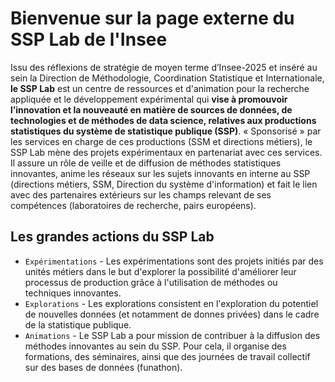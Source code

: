 # Bienvenue sur la page externe du SSP Lab de l'Insee

Issu des réflexions de stratégie de moyen terme d’Insee-2025 et inséré au sein la Direction de Méthodologie, Coordination Statistique et Internationale, <b>le SSP Lab</b> est un centre de ressources et d'animation pour la recherche appliquée et le développement expérimental qui <b>vise à promouvoir l’innovation et la nouveauté en matière de sources de données, de technologies et de méthodes de data science, relatives aux productions statistiques du système de statistique publique (SSP)</b>. « Sponsorisé » par les services en charge de ces productions (SSM et directions métiers), le SSP Lab mène des projets expérimentaux en partenariat avec ces services. Il assure un rôle de veille et de diffusion de méthodes statistiques innovantes, anime les réseaux sur les sujets innovants en interne au SSP (directions métiers, SSM, Direction du système d'information) et fait le lien avec des partenaires extérieurs sur les champs relevant de ses compétences (laboratoires de recherche, pairs européens).

## Les grandes actions du SSP Lab

* `Expérimentations` - Les expérimentations sont des projets initiés par des unités métiers dans le but d'explorer la possibilité d'améliorer leur processus de production grâce à l'utilisation de méthodes ou techniques innovantes.
* `Explorations` - Les explorations consistent en l'exploration du potentiel de nouvelles données (et notamment de donnes privées) dans le cadre de la statistique publique.
* `Animations` - Le SSP Lab a pour mission de contribuer à la diffusion des méthodes innovantes au sein du SSP. Pour cela, il organise des formations, des séminaires, ainsi que des journées de travail collectif sur des bases de données (funathon).
